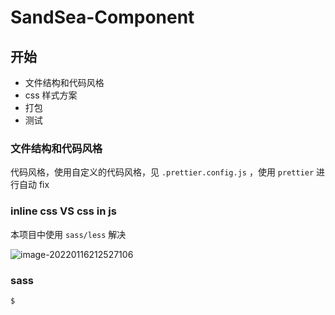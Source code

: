 # SandSea-Component





## 开始

* 文件结构和代码风格
* css 样式方案
* 打包
* 测试

### 

### 文件结构和代码风格





代码风格，使用自定义的代码风格，见 `.prettier.config.js` ，使用 `prettier` 进行自动 fix





### inline css VS css in js



本项目中使用 `sass/less` 解决

![image-20220116212527106](https://s2.loli.net/2022/01/16/MOsDK2JcVGTjoZv.png)



### sass

```
$
```



